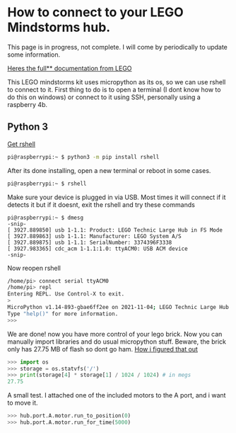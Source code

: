 # How to connect to your LEGO Mindstorms hub.
This page is in progress, not complete. I will come by periodically to update some information.

[Heres the full** documentation from LEGO](https://lego.github.io/MINDSTORMS-Robot-Inventor-hub-API/class_motor.html)

This LEGO mindstorms kit uses micropython as its os, so we can use rshell to connect to it.
First thing to do is to open a terminal (I dont know how to do this on windows) or connect to it using SSH, personally using a raspberry 4b.



## Python 3
[Get rshell](https://github.com/dhylands/rshell)
```bash
pi@raspberrypi:~ $ python3 -m pip install rshell
```
After its done installing, open a new terminal or reboot in some cases.
```bash
pi@raspberrypi:~ $ rshell
```
Make sure your device is plugged in via USB.
Most times it will connect if it detects it but if it doesnt, exit the rshell and try these commands
```
pi@raspberrypi:~ $ dmesg
-snip-
[ 3927.889850] usb 1-1.1: Product: LEGO Technic Large Hub in FS Mode
[ 3927.889863] usb 1-1.1: Manufacturer: LEGO System A/S
[ 3927.889875] usb 1-1.1: SerialNumber: 3374396F3338
[ 3927.983365] cdc_acm 1-1.1:1.0: ttyACM0: USB ACM device
-snip-
```
Now reopen rshell
```bash
/home/pi> connect serial ttyACM0
/home/pi> repl
Entering REPL. Use Control-X to exit.
>
MicroPython v1.14-893-gbae6ff2ee on 2021-11-04; LEGO Technic Large Hub with STM32F413xx
Type "help()" for more information.
>>>
```

We are done! now you have more control of your lego brick. Now you can manually import libraries and do usual micropython stuff.
Beware, the brick only has 27.75 MB of flash so dont go ham. 
[How i figured that out](https://www.geeksforgeeks.org/python-os-statvfs-method/)
```python
>>> import os
>>> storage = os.statvfs('/')
>>> print(storage[4] * storage[1] / 1024 / 1024) # in megs
27.75
```

A small test. I attached one of the included motors to the A port, and i want to move it.
```python
>>> hub.port.A.motor.run_to_position(0)
>>> hub.port.A.motor.run_for_time(5000)
```
